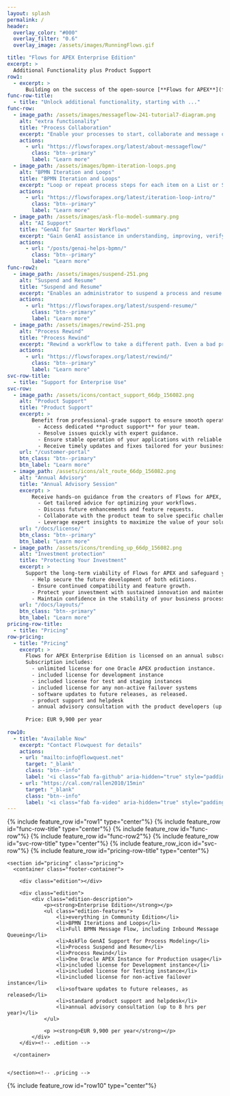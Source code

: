```yaml
---
layout: splash
permalink: /
header:
  overlay_color: "#000"
  overlay_filter: "0.6"
  overlay_image: /assets/images/RunningFlows.gif

title: "Flows for APEX Enterprise Edition"
excerpt: >
  Additional Functionality plus Product Support
row1:
  - excerpt: >
      Building on the success of the open-source [**Flows for APEX**](flows4apex/) project, in 2024 we introduced the **Flows for APEX Enterprise Edition** -- the latest features of Flows for APEX with  **additional functionality**, and coming with **product support** and an **annual advisory session** with the product team.  The Flows for APEX Enterprise Edition is available from Flowquest on an annual subscription basis.
func-row-title:
  - title: "Unlock additional functionality, starting with ..."
func-row:
  - image_path: /assets/images/messageflow-241-tutorial7-diagram.png
    alt: "extra functionality"
    title: "Process Collaboration"
    excerpt: "Enable your processes to start, collaborate and message other workflows with Message Flow."
    actions:
      - url: "https://flowsforapex.org/latest/about-messageflow/"
        class: "btn--primary"
        label: "Learn more"
  - image_path: /assets/images/bpmn-iteration-loops.png
    alt: "BPMN Iteration and Loops"
    title: "BPMN Iteration and Loops"
    excerpt: "Loop or repeat process steps for each item on a List or SQL Query, sequentially or in parallel."
    actions:
      - url: "https://flowsforapex.org/latest/iteration-loop-intro/"
        class: "btn--primary"
        label: "Learn more"
  - image_path: /assets/images/ask-flo-model-summary.png
    alt: "AI Support"
    title: "GenAI for Smarter Workflows"
    excerpt: "Gain GenAI assistance in understanding, improving, verifying and translating business processes"
    actions:
      - url: "/posts/genai-helps-bpmn/"
        class: "btn--primary"
        label: "Learn more"
func-row2:
  - image_path: /assets/images/suspend-251.png
    alt: "Suspend and Resume"
    title: "Suspend and Resume"
    excerpt: "Enables an administrator to suspend a process and resume it later."
    actions:
      - url: "https://flowsforapex.org/latest/suspend-resume/"
        class: "btn--primary"
        label: "Learn more"  
  - image_path: /assets/images/rewind-251.png
    alt: "Process Rewind"
    title: "Process Rewind"
    excerpt: "Rewind a workflow to take a different path. Even a bad process deserves a second chance!"
    actions:
      - url: "https://flowsforapex.org/latest/rewind/"
        class: "btn--primary"
        label: "Learn more"  
svc-row-title:
  - title: "Support for Enterprise Use"
svc-row:
  - image_path: /assets/icons/contact_support_66dp_156082.png
    alt: "Product Support"
    title: "Product Support"
    excerpt: >
        Benefit from professional-grade support to ensure smooth operations and rapid troubleshooting when you need it most.
          - Access dedicated **product support** for your team.
          - Resolve issues quickly with expert guidance.
          - Ensure stable operation of your applications with reliable support.
          - Receive timely updates and fixes tailored for your business needs.
    url: "/customer-portal"
    btn_class: "btn--primary"
    btn_label: "Learn more"
  - image_path: /assets/icons/alt_route_66dp_156082.png
    alt: "Annual Advisory"
    title: "Annual Advisory Session"
    excerpt: >
        Receive hands-on guidance from the creators of Flows for APEX, with access to 1 day per year of exclusive advisory services.
          - Get tailored advice for optimizing your workflows.
          - Discuss future enhancements and feature requests.
          - Collaborate with the product team to solve specific challenges.
          - Leverage expert insights to maximize the value of your solution.
    url: "/docs/license/"
    btn_class: "btn--primary"
    btn_label: "Learn more"  
  - image_path: /assets/icons/trending_up_66dp_156082.png
    alt: "Investment protection"
    title: "Protecting Your Investment"
    excerpt: >
      Support the long-term viability of Flows for APEX and safeguard your investment in applications and processes
        - Help secure the future development of both editions.
        - Ensure continued compatibility and feature growth.
        - Protect your investment with sustained innovation and maintenance.
        - Maintain confidence in the stability of your business processes.
    url: "/docs/layouts/"
    btn_class: "btn--primary"
    btn_label: "Learn more"
pricing-row-title:
  - title: "Pricing"
row-pricing:
  - title: "Pricing"
    excerpt: >
      Flows for APEX Enterprise Edition is licensed on an annual subscription basis.
      Subscription includes:
        - unlimited license for one Oracle APEX production instance.
        - included license for development instance
        - included license for test and staging instances
        - included license for any non-active failover systems
        - software updates to future releases, as released.
        - product support and helpdesk
        - annual advisory consultation with the product developers (up to 1 day per year).
  
      Price: EUR 9,900 per year
  
row10:
  - title: "Available Now"
    excerpt: "Contact Flowquest for details"
    actions:
    - url: "mailto:info@flowquest.net"
      target: "_blank"
      class: "btn--info"
      label: '<i class="fab fa-github" aria-hidden="true" style="padding-right: 5px;"></i>Contact Us'
    - url: "https://cal.com/rallen2010/15min"
      target: "_blank"
      class: "btn--info"
      label: '<i class="fab fa-video" aria-hidden="true" style="padding-right:5 px;"></i>Arrange Introductory Call'
---
```

{% include feature_row id="row1" type="center"%}
{% include feature_row id="func-row-title" type="center"%}
{% include feature_row id="func-row"%}
{% include feature_row id="func-row2"%}
{% include feature_row id="svc-row-title" type="center"%}
{% include feature_row_icon id="svc-row"%}
{% include feature_row id="pricing-row-title" type="center"%}

<div>

    <section id="pricing" class="pricing">
      <container class="footer-container">
    
        <div class="edition"></div>
    
        <div class="edition">
            <div class="edition-description">
                <p><strong>Enterprise Edition</strong></p>
                <ul class="edition-features">
                    <li>everything in Community Edition</li>
                    <li>BPMN Iterations and Loops</li>
                    <li>Full BPMN Message Flow, including Inbound Message Queueing</li>
                    <li>AskFlo GenAI Support for Process Modeling</li>
                    <li>Process Suspend and Resume</li>
                    <li>Process Rewind</li>
                    <li>One Oracle APEX Instance for Production usage</li>
                    <li>included license for Development instance</li>
                    <li>included license for Testing instance</li>
                    <li>included license for non-active failover instance</li>
                    <li>software updates to future releases, as released</li>
                    <li>standard product support and helpdesk</li>
                    <li>annual advisory consultation (up to 8 hrs per year)</li>
                </ul>
                                                
                <p ><strong>EUR 9,900 per year</strong></p>
            </div>
        </div><!-- .edition -->
    
      </container>


    </section><!-- .pricing -->
   </div>
  {% include feature_row id="row10" type="center"%}